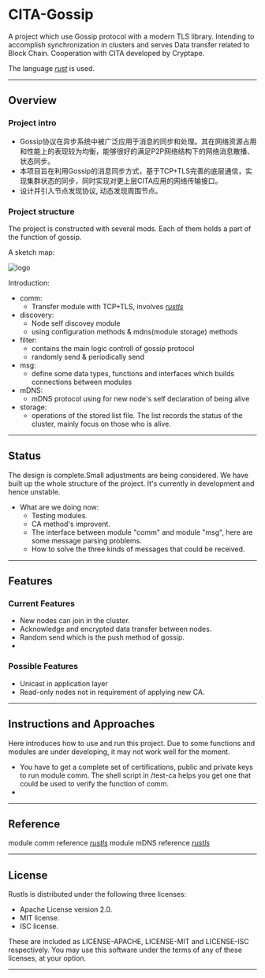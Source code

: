 # CITA-Gossip

A project which use Gossip protocol with a modern TLS library. Intending to accomplish synchronization in clusters and serves Data transfer related to Block Chain. Cooperation with CITA developed by Cryptape.

The language [*rust*](https://www.rust-lang.org/zh-CN/) is used.

---
## Overview

### Project intro

 - Gossip协议在异步系统中被广泛应用于消息的同步和处理。其在网络资源占用和性能上的表现较为均衡，能够很好的满足P2P网络结构下的网络消息散播、状态同步。
 - 本项目旨在利用Gossip的消息同步方式，基于TCP+TLS完善的底层通信，实现集群状态的同步，同时实现对更上层CITA应用的网络传输接口。
 - 设计并引入节点发现协议, 动态发现周围节点。

### Project structure

The project is constructed with several mods. Each of them holds a part of the function of gossip.

A sketch map:

![logo](https://github.com/shelgor/cita-gossip/blob/master/docs/module%20design.png) 

Introduction:
* comm: 
    - Transfer module with TCP+TLS, involves [*rustls*](https://github.com/ctz/rustls)
* discovery: 
    - Node self discovey module
    - using configuration methods & mdns(module storage) methods
* filter:
    - contains the main logic controll of gossip protocol
    - randomly send & periodically send
* msg: 
    - define some data types, functions and interfaces which builds connections between modules
* mDNS:
    - mDNS protocol using for new node's self declaration of being alive
* storage:
    - operations of the stored list file. The list records the status of the cluster, mainly focus on those who is alive.

---
## Status
The design is complete.Small adjustments are being considered.
We have built up the whole structure of the project. 
It's currently in development and hence unstable.
 - What are we doing now:
     - Testing modules.
     - CA method's improvent.
     - The interface between module "comm" and module "msg", here are some message parsing problems.
     - How to solve the three kinds of messages that could be received.

---

## Features

### Current Features

 - New nodes can join in the cluster.
 - Acknowledge and encrypted data transfer between nodes.
 - Random send which is the push method of gossip.
 - 
### Possible Features

 - Unicast in application layer
 - Read-only nodes not in requirement of applying new CA.

---

## Instructions and Approaches
Here introduces how to use and run this project. Due to some functions and modules are under developing, it may not work well for the moment.
 - You have to get a complete set of certifications, public and private keys to run module comm. The shell script in /test-ca helps you get one that could be used to verify the function of comm.
 - 

---
## Reference
module comm reference [*rustls*](https://github.com/ctz/rustls)
module mDNS reference [*rustls*](https://github.com/ctz/rustls)

---
## License

Rustls is distributed under the following three licenses:

 - Apache License version 2.0.
 - MIT license.
 - ISC license.

These are included as LICENSE-APACHE, LICENSE-MIT and LICENSE-ISC respectively. You may use this software under the terms of any of these licenses, at your option.

---
